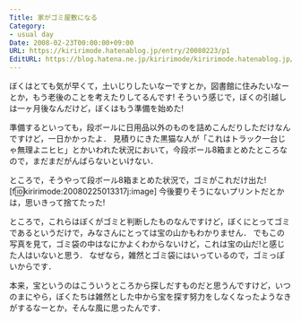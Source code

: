 ```yaml
---
Title: 家がゴミ屋敷になる
Category:
- usual day
Date: 2008-02-23T00:00:00+09:00
URL: https://kiririmode.hatenablog.jp/entry/20080223/p1
EditURL: https://blog.hatena.ne.jp/kiririmode/kiririmode.hatenablog.jp/atom/entry/8454420450078215441
---
```



ぼくはとても気が早くて，土いじりしたいなーですとか，図書館に住みたいなーとか，もう老後のことを考えたりしてるんです!
そういう感じで，ぼくの引越しは一ヶ月後なんだけど，ぼくはもう準備を始めた!


準備するといっても，段ボールに日用品以外のものを詰めこんだりしただけなんですけど，一日かかったよ．
見積りにきた黒猫な人が「これはトラック一台じゃ無理よニヒヒ」とかいわれた状況において，今段ボール8箱まとめたところなので，まだまだがんばらないといけない．


ところで，そうやって段ボール8箱まとめた状況で，ゴミがこれだけ出た!
[f:id:kiririmode:20080225013317j:image]
今後要りそうにないプリントだとかは，思いきって捨てたった!


ところで，これらはぼくがゴミと判断したものなんですけど，ぼくにとってゴミであるというだけで，みなさんにとっては宝の山かもわかりません．
でもこの写真を見て，ゴミ袋の中はなにかよくわからないけど，これは宝の山だ!と感じた人はいないと思う．
なぜなら，雑然とゴミ袋にはいっているので，ゴミっぽいからです．


本来，宝というのはこういうところから探しだすものだと思うんですけど，いつのまにやら，ぼくたちは雑然とした中から宝を探す努力をしなくなったようなきがするなーとか，そんな風に思ったんです．
